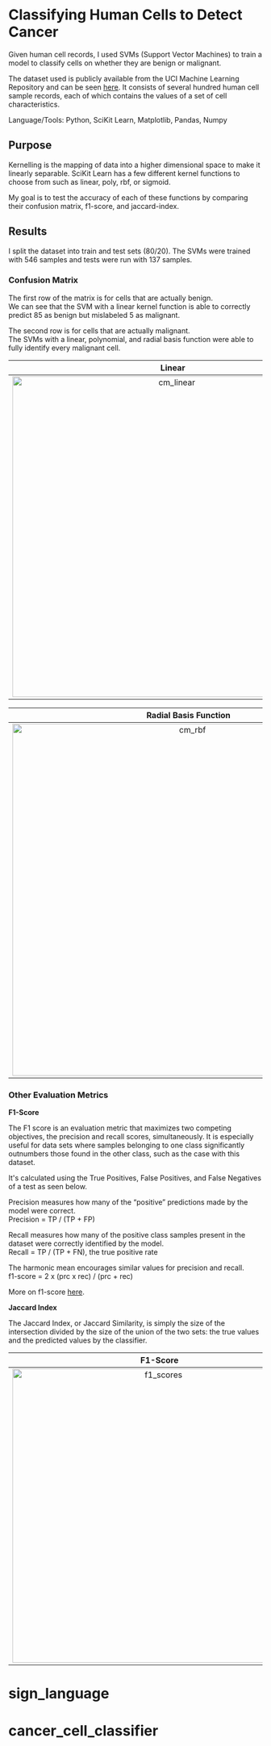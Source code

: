 # Classifying Human Cells to Detect Cancer

Given human cell records, I used SVMs (Support Vector Machines) to train a model to classify cells on whether they are benign or malignant.

The dataset used is publicly available from the UCI Machine Learning Repository and can be seen [here](https://cf-courses-data.s3.us.cloud-object-storage.appdomain.cloud/IBMDeveloperSkillsNetwork-ML0101EN-SkillsNetwork/labs/Module%203/data/cell_samples.csv). It consists of several hundred human cell sample records, each of which contains the values of a set of cell characteristics.

Language/Tools: Python, SciKit Learn, Matplotlib, Pandas, Numpy

## Purpose

Kernelling is the mapping of data into a higher dimensional space to make it linearly separable. SciKit Learn has a few different kernel functions to choose from such as linear, poly, rbf, or sigmoid. 

My goal is to test the accuracy of each of these functions by comparing their confusion matrix, f1-score, and jaccard-index.

## Results

I split the dataset into train and test sets (80/20). The SVMs were trained with 546 samples and tests were run with 137 samples. 

### Confusion Matrix

The first row of the matrix is for cells that are actually benign.  
We can see that the SVM with a linear kernel function is able to correctly predict 85 as benign but mislabeled 5 as malignant. 

The second row is for cells that are actually malignant.  
The SVMs with a linear, polynomial, and radial basis function were able to fully identify every malignant cell.


Linear             |  Polynomial
:-------------------------:|:-------------------------:
<img width="636" alt="cm_linear" src="https://github.com/alanchiem/coding_practice/assets/62784950/65a3d4ec-2a3b-4ad6-9040-a56579ba3e3f"> | <img width="626" alt="cm_poly" src="https://github.com/alanchiem/coding_practice/assets/62784950/74a3342c-1ab4-40f9-abbf-62f4abfa2ca0">


Radial Basis Function          |  Sigmoid
:-------------------------:|:-------------------------:
<img width="698" alt="cm_rbf" src="https://github.com/alanchiem/coding_practice/assets/62784950/b9ef1725-8d02-474f-ac55-9cf69763c41d"> |  <img width="696" alt="cm_sigmoid" src="https://github.com/alanchiem/coding_practice/assets/62784950/61a88cc3-f5b1-490e-ba8c-ae71c836edcd">

### Other Evaluation Metrics

**F1-Score**  

The F1 score is an evaluation metric that maximizes two competing objectives, the precision and recall scores, simultaneously. It is especially useful for data sets where samples belonging to one class significantly outnumbers those found in the other class, such as the case with this dataset.  

It's calculated using the True Positives, False Positives, and False Negatives of a test as seen below.  


Precision measures how many of the “positive” predictions made by the model were correct.  
Precision = TP / (TP + FP)

Recall measures how many of the positive class samples present in the dataset were correctly identified by the model.  
Recall = TP / (TP + FN), the true positive rate  

The harmonic mean encourages similar values for precision and recall.  
f1-score = 2 x (prc x rec) / (prc + rec)

More on f1-score [here](https://www.v7labs.com/blog/f1-score-guide#:~:text=F1%20score%20is%20a%20machine%20learning%20evaluation%20metric%20that%20measures,prediction%20across%20the%20entire%20dataset.).

**Jaccard Index**

The Jaccard Index, or Jaccard Similarity, is simply the size of the intersection divided by the size of the union of the two sets: the true values and the predicted values by the classifier.  




F1-Score          |  Jaccard Index
:-------------------------:|:-------------------------:
<img width="583" alt="f1_scores" src="https://github.com/alanchiem/coding_practice/assets/62784950/3dec4088-b6f3-4887-bad2-94ec944c768a"> |  <img width="583" alt="jaccard_scores" src="https://github.com/alanchiem/coding_practice/assets/62784950/c8caa804-c9c3-43e1-9b16-acc8908a2621">


# sign_language
# cancer_cell_classifier
